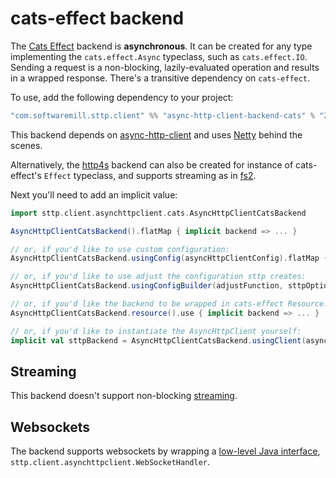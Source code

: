# cats-effect backend

The [Cats Effect](https://github.com/typelevel/cats-effect) backend is **asynchronous**. It can be created for any type implementing the `cats.effect.Async` typeclass, such as `cats.effect.IO`. Sending a request is a non-blocking, lazily-evaluated operation and results in a wrapped response. There's a transitive dependency on `cats-effect`. 

To use, add the following dependency to your project:

```scala
"com.softwaremill.sttp.client" %% "async-http-client-backend-cats" % "2.0.0-RC6"
```
           
This backend depends on [async-http-client](https://github.com/AsyncHttpClient/async-http-client) and uses [Netty](http://netty.io) behind the scenes. 

Alternatively, the [http4s](http4s.html) backend can also be created for instance of cats-effect's `Effect` typeclass, and supports streaming as in [fs2](fs2.html).  

Next you'll need to add an implicit value:

```scala
import sttp.client.asynchttpclient.cats.AsyncHttpClientCatsBackend

AsyncHttpClientCatsBackend().flatMap { implicit backend => ... }

// or, if you'd like to use custom configuration:
AsyncHttpClientCatsBackend.usingConfig(asyncHttpClientConfig).flatMap { implicit backend => ... }

// or, if you'd like to use adjust the configuration sttp creates:
AsyncHttpClientCatsBackend.usingConfigBuilder(adjustFunction, sttpOptions).flatMap { implicit backend => ... }

// or, if you'd like the backend to be wrapped in cats-effect Resource:
AsyncHttpClientCatsBackend.resource().use { implicit backend => ... }

// or, if you'd like to instantiate the AsyncHttpClient yourself:
implicit val sttpBackend = AsyncHttpClientCatsBackend.usingClient(asyncHttpClient)
```

## Streaming

This backend doesn't support non-blocking [streaming](../requests/streaming.html).

## Websockets

The backend supports websockets by wrapping a [low-level Java interface](../websockets.html), `sttp.client.asynchttpclient.WebSocketHandler`.